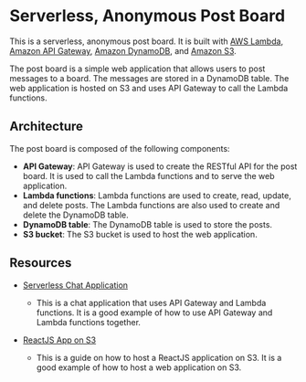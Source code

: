 # Serverless, Anonymous Post Board

This is a serverless, anonymous post board. It is built with [AWS Lambda](https://aws.amazon.com/lambda/), [Amazon API Gateway](https://aws.amazon.com/api-gateway/), [Amazon DynamoDB](https://aws.amazon.com/dynamodb/), and [Amazon S3](https://aws.amazon.com/s3/).

The post board is a simple web application that allows users to post messages to a board. The messages are stored in a DynamoDB table. The web application is hosted on S3 and uses API Gateway to call the Lambda functions.

## Architecture

The post board is composed of the following components:

- **API Gateway**: API Gateway is used to create the RESTful API for the post board. It is used to call the Lambda functions and to serve the web application.
- **Lambda functions**: Lambda functions are used to create, read, update, and delete posts. The Lambda functions are also used to create and delete the DynamoDB table.
- **DynamoDB table**: The DynamoDB table is used to store the posts.
- **S3 bucket**: The S3 bucket is used to host the web application.

## Resources

- [Serverless Chat Application](https://docs.aws.amazon.com/apigateway/latest/developerguide/websocket-api-chat-app.html)

  - This is a chat application that uses API Gateway and Lambda functions. It is a good example of how to use API Gateway and Lambda functions together.

- [ReactJS App on S3](https://www.cloudthat.com/resources/blog/step-by-step-guide-to-deploy-reactjs-app-on-aws-s3)

  - This is a guide on how to host a ReactJS application on S3. It is a good example of how to host a web application on S3.
